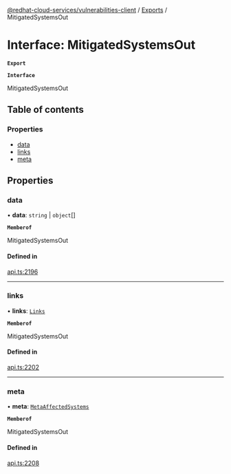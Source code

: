 [@redhat-cloud-services/vulnerabilities-client](../README.md) / [Exports](../modules.md) / MitigatedSystemsOut

# Interface: MitigatedSystemsOut

**`Export`**

**`Interface`**

MitigatedSystemsOut

## Table of contents

### Properties

- [data](MitigatedSystemsOut.md#data)
- [links](MitigatedSystemsOut.md#links)
- [meta](MitigatedSystemsOut.md#meta)

## Properties

### data

• **data**: `string` \| `object`[]

**`Memberof`**

MitigatedSystemsOut

#### Defined in

[api.ts:2196](https://github.com/mkholjuraev/javascript-clients/blob/master/packages/vulnerabilities/api.ts#L2196)

___

### links

• **links**: [`Links`](Links.md)

**`Memberof`**

MitigatedSystemsOut

#### Defined in

[api.ts:2202](https://github.com/mkholjuraev/javascript-clients/blob/master/packages/vulnerabilities/api.ts#L2202)

___

### meta

• **meta**: [`MetaAffectedSystems`](MetaAffectedSystems.md)

**`Memberof`**

MitigatedSystemsOut

#### Defined in

[api.ts:2208](https://github.com/mkholjuraev/javascript-clients/blob/master/packages/vulnerabilities/api.ts#L2208)
